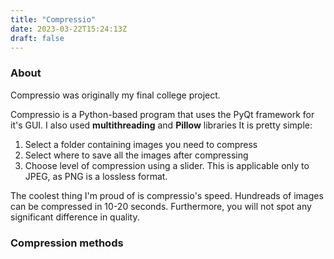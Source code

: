 ```yaml
---
title: "Compressio"
date: 2023-03-22T15:24:13Z
draft: false
---
```


### About

Compressio was originally my final college project. 

Сompressio is a Python-based program that uses the PyQt framework for it's GUI. I also used **multithreading** and **Pillow** libraries It is pretty simple: 
1. Select a folder containing images you need to compress
2. Select where to save all the images after compressing
3. Choose level of compression using a slider. This is applicable only to JPEG, as PNG is a lossless format. 

The coolest thing I'm proud of is compressio's speed. Hundreads of images can be compressed in 10-20 seconds. Furthermore, you will not spot any significant difference in quality. 

### Compression methods

